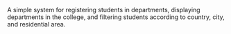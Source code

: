 A simple system for registering students in departments, displaying departments in the college, and filtering students according to country, city, and residential area.
